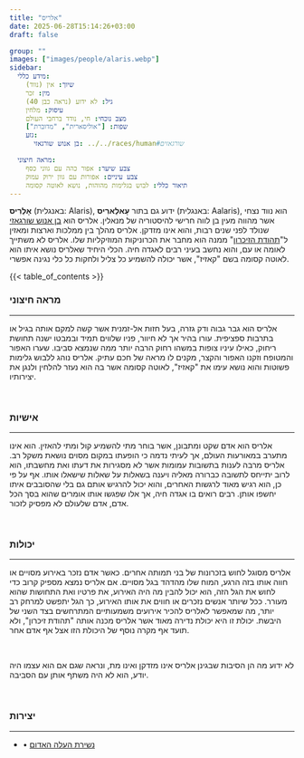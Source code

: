 ```yaml
---
title: "אלריס"
date: 2025-06-28T15:14:26+03:00
draft: false

group: ""
images: ["images/people/alaris.webp"]
sidebar:
  מידע כללי:
    שיוך: אין (נווד)
    מין: זכר
    גיל: לא ידוע (נראה כבן 40)
    עיסוק: מלחין
    מצב נוכחי: חי, נודד ברחבי העולם
    שפות: ["אוליסארית", "מדוברת"]
    גזע:
      בן אנוש שורגאזי: ../../races/human#שורגאזים

  מראה חיצוני:
    צבע שיער: אפור כהה עם גווני כסף
    צבע עיניים: אפורות עם גוון ירוק עמוק
    תיאור כללי: לבוש בגלימות מהוהות, נושא לאוטה קסומה
---
```

**אָלַרִיס** (באנגלית: Alaris), ידוע גם בתור **עָאלַארִיס** (באנגלית: Aalaris), הוא נווד נצחי אשר מהווה מעין בן לווה חרישי להיסטוריה של מנאלין. אלריס הוא [בן אנוש שורגאזי](../../races/human#שורגאזים) שנולד לפני שנים רבות, והוא אינו מזדקן. אלריס מהלך בין ממלכות וארצות ומאזין ל"[תהודת הזיכרון](#יכולות)" ממנה הוא מחבר את הכרוניקות המוזיקליות שלו. אלריס לא משתייך לאומה או עם, והוא נחשב בעיני רבים לאגדה חיה. הכלי היחיד שאלריס נושא איתו הוא לאוטה קסומה בשם "קאזיז", אשר יכולה להשמיע כל צליל ולחקות כל כלי נגינה אפשרי.

<!--more-->

{{< table_of_contents >}}


### מראה חיצוני

---

אלריס הוא גבר גבוה ודק גזרה, בעל חזות אל-זמנית אשר קשה למקם אותה בגיל או בתרבות ספציפית. עורו בהיר אך לא חיוור, פניו שלווים תמיד ובמבטו ישנה תחושת ריחוק, כאילו עיניו צופות במשהו רחוק הרבה יותר ממה שנמצא סביבו. שערו האפור והמטופח וזקנו האפור והקצר, מקנים לו מראה של חכם עתיק. אלריס נוהג ללבוש גלימות פשוטות והוא נושא עימו את "קאזיז", לאוטה קסומה אשר בה הוא נעזר להלחין ולנגן את יצירותיו.

&nbsp;

### אישיות

---

אלריס הוא אדם שקט ומתבונן, אשר בוחר מתי להשמיע קול ומתי להאזין. הוא אינו מתערב במאורעות העולם, אך לעיתי נדמה כי הופעתו במקום מסוים נושאת משקל רב. אלריס מרבה לענות בתשובות עמומות אשר לא מסגירות את דעתו ואת מחשבתו, הוא לרוב יתייחס לתשובה כברורה מאליה ויענה בשאלות על שאלות שישאלו אותו. אף על פי כן, הוא רגיש מאוד לרגשות האחרים, והוא יכול להרגיש אותם גם בלי שהסובבים איתו יחשפו אותן. רבים רואים בו אגדה חיה, אך אלו שפגשו אותו אומרים שהוא בסך הכל אדם, אדם שלעולם לא מפסיק לזכור.

&nbsp;

### יכולות

---

אלריס מסוגל לחוש בזכרונות של בני תמותה אחרים. כאשר אדם נזכר באירוע מסויים או חווה אותו בזה הרגע, המוח שלו מהדהד בגל מסויים. אם אלריס נמצא מספיק קרוב כדי לחוש את הגל הזה, הוא יכול להבין מה היה האירוע, את פרטיו ואת התחושות שהוא מעורר. ככל שיותר אנשים נזכרים או חווים את אותו האירוע, כך הגל יתפשט למרחק רב יותר, מה שמאפשר לאלריס להכיר אירועים משמעותיים המתרחשים בצד השני של היבשת. יכולת זו היא יכולת נדירה מאוד אשר אלריס מכנה אותה "תהודת זיכרון", ולא תועד אף מקרה נוסף של היכולת הזו אצל אף אדם אחר.

&nbsp;

לא ידוע מה הן הסיבות שבגינן אלריס אינו מזדקן ואינו מת, ונראה שגם אם הוא עצמו היה יודע, הוא לא היה משתף אותן עם הסביבה.

&nbsp;

### יצירות

---

- • [נשירת העלה האדום](../../works/fall-of-the-red-leaf)